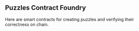 ## Puzzles Contract Foundry

Here are smart contracts for creating puzzles and verifying their correctness on chain.